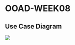 # OOAD-WEEK08

## Use Case Diagram
 ![](http://www.plantuml.com/plantuml/img/SoWkIImgAStDuU9oyezKqBLJq0W6YMX2k21-Q76gGab6ga9YGK5EPd9YIMP-dgQ2bOAZGd5kOawEGavYKYfGjvMZbnLGFHuD8HcPnGgPnJ5vbQab2ebv-K0bHJ5vKEqEgNafG5S00000)
